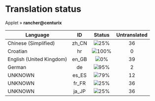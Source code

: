 # Translation status
Applet &#187; **rancher@centurix**

Language | ID | Status | Untranslated
---------|:--:|:------:|:-----------:
Chinese (Simplified) | zh_CN | ![25%](http://progressed.io/bar/25) | 36
Croatian | hr | ![100%](http://progressed.io/bar/100) | 0
English (United Kingdom) | en_GB | ![0%](http://progressed.io/bar/0) | 39
German | de | ![95%](http://progressed.io/bar/95) | 2
UNKNOWN | es_ES | ![79%](http://progressed.io/bar/79) | 12
UNKNOWN | fr_FR | ![25%](http://progressed.io/bar/25) | 36
UNKNOWN | ja_JP | ![25%](http://progressed.io/bar/25) | 36

